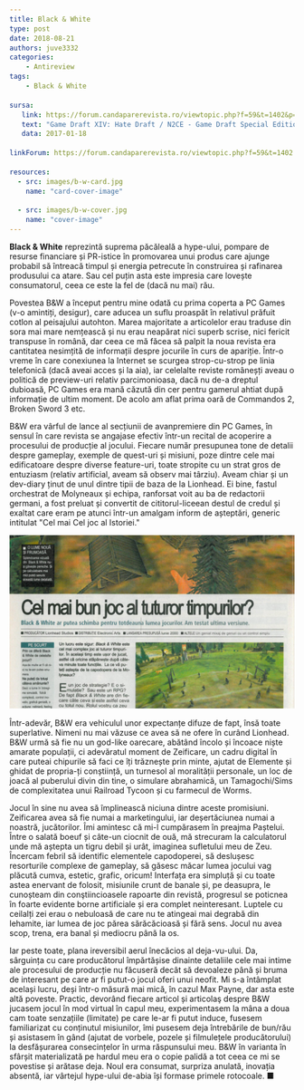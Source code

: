 ```yaml
---
title: Black & White
type: post
date: 2018-08-21
authors: juve3332
categories:
    - Antireview
tags:
    - Black & White

sursa:
   link: https://forum.candaparerevista.ro/viewtopic.php?f=59&t=1402&p=60214#p60214
   text: "Game Draft XIV: Hate Draft / N2CE - Game Draft Special Edition"
   data: 2017-01-18
 
linkForum: https://forum.candaparerevista.ro/viewtopic.php?f=59&t=1402

resources:
  - src: images/b-w-card.jpg
    name: "card-cover-image"

  - src: images/b-w-cover.jpg
    name: "cover-image"
---
```

**Black & White** reprezintă suprema păcăleală a hype-ului, pompare de resurse financiare și PR-istice în promovarea unui produs care ajunge probabil să întreacă timpul și energia petrecute în construirea și rafinarea produsului ca atare. Sau cel puțin asta este impresia care lovește consumatorul, ceea ce este la fel de (dacă nu mai) rău.

Povestea B&W a început pentru mine odată cu prima coperta a PC Games (v-o amintiți, desigur), care aducea un suflu proaspăt în relativul prăfuit cotlon al peisajului autohton. Marea majoritate a articolelor erau traduse din sora mai mare nemțească și nu erau neapărat nici superb scrise, nici fericit transpuse în română, dar ceea ce mă făcea să palpit la noua revista era cantitatea nesimțită de informații despre jocurile în curs de apariție. Într-o vreme în care conexiunea la Internet se scurgea strop-cu-strop pe linia telefonică (dacă aveai acces și la aia), iar celelalte reviste româneșți aveau o politică de preview-uri relativ parcimonioasa, dacă nu de-a dreptul dubioasă, PC Games era mană căzută din cer pentru gamerul ahtiat după informație de ultim moment. De acolo am aflat prima oară de Commandos 2, Broken Sword 3 etc.

B&W era vârful de lance al secțiunii de avanpremiere din PC Games, în sensul în care revista se angajase efectiv într-un recital de acoperire a procesului de producție al jocului. Fiecare număr presupunea tone de detalii despre gameplay, exemple de quest-uri și misiuni, poze dintre cele mai edificatoare despre diverse feature-uri, toate stropite cu un strat gros de entuziasm (relativ artificial, aveam să observ mai târziu). Aveam chiar și un dev-diary ținut de unul dintre tipii de baza de la Lionhead. Ei bine, fastul orchestrat de Molyneaux și echipa, ranforsat voit au ba de redactorii germani, a fost preluat și convertit de cititorul-liceean destul de credul și exaltat care eram pe atunci într-un amalgam inform de așteptări, generic intitulat "Cel mai Cel joc al Istoriei."

![](images/b-w-1.jpg)

Într-adevăr, B&W era vehiculul unor expectanțe difuze de fapt, însă toate superlative. Nimeni nu mai văzuse ce avea să ne ofere în curând Lionhead. B&W urmă să fie nu un god-like oarecare, abătând încolo și încoace niște amarate populații, ci adevăratul moment de Zeificare, un cadru digital în care puteai chipurile să faci ce îți trăznește prin minte, ajutat de Elemente și ghidat de propria-ți conștiință, un turnesol al moralității personale, un loc de joacă al puberului divin din tine, o simulare abrahamică, un Tamagochi/Sims de complexitatea unui Railroad Tycoon și cu farmecul de Worms.

Jocul în sine nu avea să împlinească niciuna dintre aceste promisiuni. Zeificarea avea să fie numai a marketingului, iar deșertăciunea numai a noastră, jucătorilor. Îmi amintesc că mi-l cumpărasem în preajma Paștelui. Între o salată boeuf și câte-un ciocnit de ouă, mă strecuram la calculatorul unde mă aștepta un tigru debil și urât, imaginea sufletului meu de Zeu. Încercam febril să identific elementele capodoperei, să deslușesc resorturile complexe de gameplay, să găsesc măcar lumea jocului vag plăcută cumva, estetic, grafic, oricum! Interfața era simpluță și cu toate astea enervant de folosit, misiunile crunt de banale și, pe deasupra, le cunoșteam din conştiincioasele rapoarte din revistă, progresul se poticnea în foarte evidente borne artificiale și era complet neinteresant. Luptele cu ceilalți zei erau o nebuloasă de care nu te atingeai mai degrabă din lehamite, iar lumea de joc părea sărăcăcioasă și fără sens. Jocul nu avea scop, trena, era banal și mediocru până la os.

Iar peste toate, plana ireversibil aerul înecăcios al deja-vu-ului. Da, sârguința cu care producătorul împărtășise dinainte detaliile cele mai intime ale procesului de producție nu făcuseră decât să devoaleze până și bruma de interesant pe care ar fi putut-o jocul oferi unui neofit. Mi s-a întâmplat același lucru, deși într-o măsură mai mică, în cazul Max Payne, dar asta este altă poveste. Practic, devorând fiecare articol și articolaş despre B&W jucasem jocul în mod virtual în capul meu, experimentasem la mâna a doua cam toate senzațiile (limitate) pe care le-ar fi putut induce, fusesem familiarizat cu conținutul misiunilor, îmi pusesem deja întrebările de bun/rău și asistasem în gând (ajutat de vorbele, pozele și filmulețele producătorului) la desfășurarea consecințelor în urma răspunsului meu. B&W în varianta în sfârșit materializată pe hardul meu era o copie palidă a tot ceea ce mi se povestise și arătase deja. Noul era consumat, surpriza anulată, inovația absentă, iar vârtejul hype-ului de-abia își formase primele rotocoale. ■